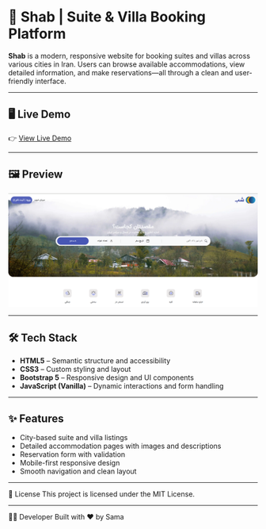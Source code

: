# 🌙 Shab | Suite & Villa Booking Platform

**Shab** is a modern, responsive website for booking suites and villas across various cities in Iran. Users can browse available accommodations, view detailed information, and make reservations—all through a clean and user-friendly interface.

---

## 🖥 Live Demo

👉 [View Live Demo]([https://your-demo-link.vercel.app](https://samamanavi.github.io/shab-landing-page/))

---

## 🖼 Preview

![Homepage Preview](https://github.com/SamaManavi/shab-landing-page/blob/main/Screenshot%202025-10-06%20195104.png?raw=true)

---

## 🛠 Tech Stack

- **HTML5** – Semantic structure and accessibility  
- **CSS3** – Custom styling and layout  
- **Bootstrap 5** – Responsive design and UI components  
- **JavaScript (Vanilla)** – Dynamic interactions and form handling  

---

## ✨ Features

- City-based suite and villa listings  
- Detailed accommodation pages with images and descriptions  
- Reservation form with validation  
- Mobile-first responsive design  
- Smooth navigation and clean layout  

---
📄 License
This project is licensed under the MIT License.

---
🙋‍♂️ Developer
Built with ❤️ by Sama

